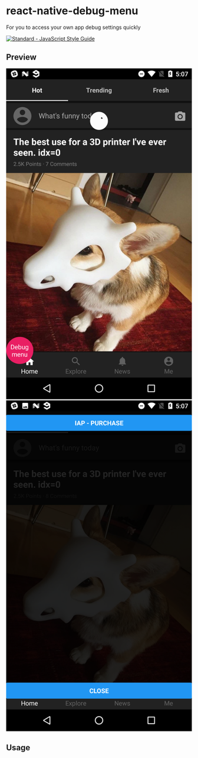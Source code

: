 # react-native-debug-menu

For you to access your own app debug settings quickly

[![Standard - JavaScript Style Guide](https://cdn.rawgit.com/feross/standard/master/badge.svg)](https://github.com/feross/standard)

## Preview
![Flat Mode](./docs/demo1.png)
![Flat Mode](./docs/demo2.png)

## Usage